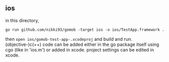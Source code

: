 ## ios

in this directory,

```
go run github.com/nikki93/gomob -target ios -o ios/TestApp.framework .
```

then `open ios/gomob-test-app-.xcodeproj` and build and run. (objective-)c(++)
code can be added either in the go package itself using cgo (like in 'ios.m')
or added in xcode. project settings can be edited in xcode.
